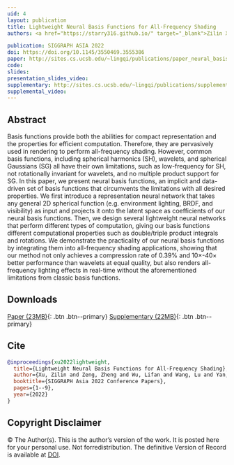 ```yaml
---
uid: 4
layout: publication
title: Lightweight Neural Basis Functions for All-Frequency Shading
authors: <a href="https://starry316.github.io/" target="_blank">Zilin Xu</a>, <b>Zheng Zeng</b>, <a href="https://winmad.github.io/" target="_blank">Lifan Wu</a>, <a href="http://vr.sdu.edu.cn/info/1010/1060.htm" target="_blank">Lu Wang</a>, <a href="https://sites.cs.ucsb.edu/~lingqi/" target="_blank">Ling-Qi Yan</a>

publication: SIGGRAPH ASIA 2022
doi: https://doi.org/10.1145/3550469.3555386
paper: http://sites.cs.ucsb.edu/~lingqi/publications/paper_neural_basis.pdf
code:
slides:
presentation_slides_video:
supplementary: http://sites.cs.ucsb.edu/~lingqi/publications/supplementary_neural_basis.pdf
supplemental_video:
---
```


## Abstract

Basis functions provide both the abilities for compact representation and the properties for efficient computation. Therefore, they are pervasively used in rendering to perform all-frequency shading. However, common basis functions, including spherical harmonics (SH), wavelets, and spherical Gaussians (SG) all have their own limitations, such as low-frequency for SH, not rotationally invariant for wavelets, and no multiple product support for SG. In this paper, we present neural basis functions, an implicit and data-driven set of basis functions that circumvents the limitations with all desired properties. We first introduce a representation neural network that takes any general 2D spherical function (e.g. environment lighting, BRDF, and visibility) as input and projects it onto the latent space as coefficients of our neural basis functions. Then, we design several lightweight neural networks that perform different types of computation, giving our basis functions different computational properties such as double/triple product integrals and rotations. We demonstrate the practicality of our neural basis functions by integrating them into all-frequency shading applications, showing that our method not only achieves a compression rate of 0.39% and 10×-40× better performance than wavelets at equal quality, but also renders all-frequency lighting effects in real-time without the aforementioned limitations from classic basis functions.

## Downloads

[Paper (23MB)]({{page.paper}}){: .btn .btn--primary}
[Supplementary (22MB)]({{page.supplemental_video}}){: .btn .btn--primary}

## Cite

```bib
@inproceedings{xu2022lightweight,
  title={Lightweight Neural Basis Functions for All-Frequency Shading},
  author={Xu, Zilin and Zeng, Zheng and Wu, Lifan and Wang, Lu and Yan, Ling-Qi},
  booktitle={SIGGRAPH Asia 2022 Conference Papers},
  pages={1--9},
  year={2022}
}
```
## Copyright Disclaimer
© The Author(s). This is the author’s version of the work. It is posted here for your personal use. Not forredistribution. The definitive Version of Record is available at <a href="{{page.doi}}">DOI</a>.
